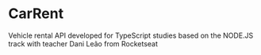 # CarRent
Vehicle rental API developed for TypeScript studies based on the NODE.JS track with teacher Dani Leão from Rocketseat
